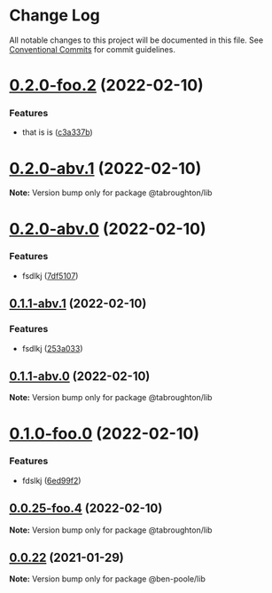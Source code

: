 # Change Log

All notable changes to this project will be documented in this file.
See [Conventional Commits](https://conventionalcommits.org) for commit guidelines.

# [0.2.0-foo.2](https://github.com/tabroughton/lerna-test/compare/@tabroughton/lib@0.2.0-foo.1...@tabroughton/lib@0.2.0-foo.2) (2022-02-10)


### Features

* that is is ([c3a337b](https://github.com/tabroughton/lerna-test/commit/c3a337ba98ff657b3a598b23ffba24a05a5f074c))





# [0.2.0-abv.1](https://github.com/tabroughton/lerna-test/compare/@tabroughton/lib@0.2.0-abv.0...@tabroughton/lib@0.2.0-abv.1) (2022-02-10)

**Note:** Version bump only for package @tabroughton/lib





# [0.2.0-abv.0](https://github.com/tabroughton/lerna-test/compare/@tabroughton/lib@0.1.1-abv.1...@tabroughton/lib@0.2.0-abv.0) (2022-02-10)


### Features

* fsdlkj ([7df5107](https://github.com/tabroughton/lerna-test/commit/7df5107b26f13b6272380ff05593037e41096200))





## [0.1.1-abv.1](https://github.com/tabroughton/lerna-test/compare/@tabroughton/lib@0.1.1-abv.0...@tabroughton/lib@0.1.1-abv.1) (2022-02-10)


### Features

* fsdlkj ([253a033](https://github.com/tabroughton/lerna-test/commit/253a033fe62dcee1af32f8186898087b2c6de047))





## [0.1.1-abv.0](https://github.com/tabroughton/lerna-test/compare/@tabroughton/lib@0.1.1-foof.0...@tabroughton/lib@0.1.1-abv.0) (2022-02-10)

**Note:** Version bump only for package @tabroughton/lib





# [0.1.0-foo.0](https://github.com/tabroughton/lerna-test/compare/@tabroughton/lib@0.0.25-foo.4...@tabroughton/lib@0.1.0-foo.0) (2022-02-10)


### Features

* fdslkj ([6ed99f2](https://github.com/tabroughton/lerna-test/commit/6ed99f2a382b49d9b7647212b7f9177fcbf88212))





## [0.0.25-foo.4](https://github.com/tabroughton/lerna-test/compare/@tabroughton/lib@0.0.25-foo.3...@tabroughton/lib@0.0.25-foo.4) (2022-02-10)

**Note:** Version bump only for package @tabroughton/lib





## [0.0.22](https://github.com/ben-poole/lerna-test/compare/@ben-poole/lib@0.0.21...@ben-poole/lib@0.0.22) (2021-01-29)

**Note:** Version bump only for package @ben-poole/lib
